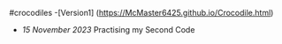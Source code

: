 #crocodiles
-[Version1] (https://McMaster6425.github.io/Crocodile.html)
- *15 November 2023*
Practising my Second Code
